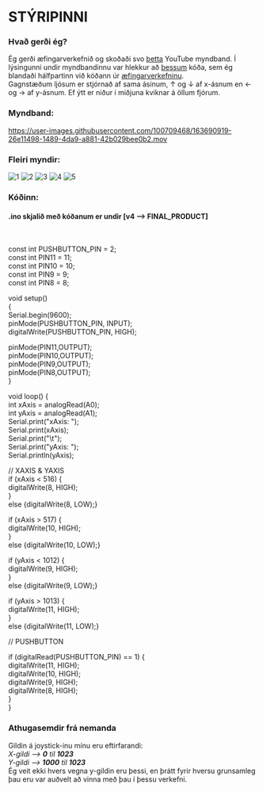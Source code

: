# STÝRIPINNI


### Hvað gerði ég?

Ég gerði æfingarverkefnið og skoðaði svo [þetta](https://www.youtube.com/watch?v=WXzBMkdR3yk&t=62s) YouTube myndband. Í lýsingunni undir myndbandinnu var hlekkur að [þessum](https://github.com/viratbadri/Electro-oxe/blob/master/codes/my_joystcode.ino) kóða, sem ég blandaði hálfpartinn við kóðann úr [æfingarverkefninu](https://create.arduino.cc/projecthub/Raushancpr/control-rgb-led-with-joystick-68f601). <br>
Gagnstæðum ljósum er stjórnað af sama ásinum, ↑ og ↓ af x-ásnum en ← og → af y-ásnum. Ef ýtt er niður í miðjuna kviknar á öllum fjórum.


### Myndband:


https://user-images.githubusercontent.com/100709468/163690919-26e11498-1489-4da9-a881-42b029bee0b2.mov

### Fleiri myndir:
![1](https://user-images.githubusercontent.com/100709468/163692251-6a1f8497-ec58-451e-af25-2ed5a96345db.jpg)
![2](https://user-images.githubusercontent.com/100709468/163692253-cd0a24a0-3e10-4ccb-9c8d-9dc5fb3c67c5.jpg)
![3](https://user-images.githubusercontent.com/100709468/163692254-ff49a1e5-d732-4285-b16a-ed881ca84a9d.jpg)
![4](https://user-images.githubusercontent.com/100709468/163692255-a606d9fa-f468-439a-8870-e3b3849cc1eb.jpg)
![5](https://user-images.githubusercontent.com/100709468/163692256-33c01e33-6033-47f0-89ef-9f82b4ef7f55.jpg)


### Kóðinn:
#### .ino skjalið með kóðanum er undir [v4 --> FINAL_PRODUCT] 
&nbsp;

const int PUSHBUTTON_PIN = 2; <br>
const int PIN11 = 11; <br>
const int PIN10 = 10; <br>
const int PIN9 = 9; <br>
const int PIN8 = 8; <br>

void setup() <br>
{ <br>
Serial.begin(9600); <br>
pinMode(PUSHBUTTON_PIN, INPUT); <br>
digitalWrite(PUSHBUTTON_PIN, HIGH); <br>

pinMode(PIN11,OUTPUT); <br>
pinMode(PIN10,OUTPUT); <br>
pinMode(PIN9,OUTPUT); <br>
pinMode(PIN8,OUTPUT); <br>
} <br>

void loop() { <br>
int xAxis = analogRead(A0); <br>
int yAxis = analogRead(A1); <br>
Serial.print("xAxis: "); <br>
Serial.print(xAxis); <br>
Serial.print("\t"); <br>
Serial.print("yAxis: "); <br>
Serial.println(yAxis); <br>

// XAXIS & YAXIS <br>
if (xAxis < 516) { <br>
  digitalWrite(8, HIGH); <br>
  } <br>
  else {digitalWrite(8, LOW);} <br>

if  (xAxis > 517) { <br>
  digitalWrite(10, HIGH); <br>
  } <br>
  else {digitalWrite(10, LOW);} <br>

if (yAxis < 1012) { <br>
  digitalWrite(9, HIGH); <br>
  } <br>
  else {digitalWrite(9, LOW);} <br>

if (yAxis > 1013) { <br>
  digitalWrite(11, HIGH); <br>
  } <br>
  else {digitalWrite(11, LOW);} <br>

// PUSHBUTTON <br>

if (digitalRead(PUSHBUTTON_PIN) == 1) { <br>
  digitalWrite(11, HIGH); <br>
  digitalWrite(10, HIGH); <br>
  digitalWrite(9, HIGH); <br>
  digitalWrite(8, HIGH); <br>
  } <br>
} <br>

### Athugasemdir frá nemanda 


Gildin á joystick-inu mínu eru eftirfarandi: <br>
*X-gildi --> **0** til **1023*** <br>
*Y-gildi --> **1000** til **1023*** <br>
Ég veit ekki hvers vegna y-gildin eru þessi, en þrátt fyrir hversu grunsamleg þau eru var auðvelt að vinna með þau í þessu verkefni. 

